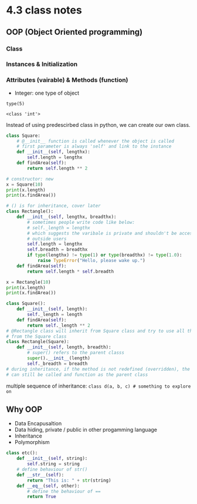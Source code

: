 # 4.3 class notes

## OOP (Object Oriented programming)

### Class

### Instances & Initialization

### Attributes (vairable) & Methods (function)

* Integer: one type of object

`type(5)`

`<class 'int'>`

Instead of using predescirbed class in python, we can create our own class.

```python
class Square:
    # @__init__ function is called whenever the object is called
    # first parameter is always 'self' and link to the instance
    def __init__(self, lengthx):
        self.length = lengthx
    def findArea(self):
        return self.length ** 2

# constructor: new
x = Square(10)
print(x.length)
print(x.findArea())
```

```python
# () is for inheritance, cover later
class Rectangle():
    def __init__(self, lengthx, breadthx):
        # sometimes people write code like below:
        # self._length = lengthx
        # which suggests the varibale is private and shouldn't be accessed by
        # outside users
        self.length = lengthx
        self.breadth = breadthx
        if type(lengthx) != type(1) or type(breadthx) != type(1.0):
            raise TypeError("Hello, please wake up.")
    def findArea(self):
        return self.length * self.breadth

x = Rectangle(10)
print(x.length)
print(x.findArea())
```

```python
class Square():
    def __init__(self, length):
        self._length = length
    def findArea(self):
        return self._length ** 2
# @Rectangle class will inherit from Square class and try to use all the codes
# from the Square class
class Rectangle(Square):
    def __init__(self, length, breadth):
        # super() refers to the parent classs
        super().__init__(length)
        self._breadth = breadth
# during inheritance, if the method is not redefined (overridden), the function
# can still be called and function as the parent class
```

multiple sequence of inheritance:
`class d(a, b, c) # something to explore on`

## Why OOP

* Data Encapusaltion
* Data hiding, private / public in other progamming language
* Inheritance
* Polymorphism

```python
class etc():
    def __init__(self, string):
        self.string = string
    # define behaviour of str()
    def __str__(self):
        return "This is: " + str(string)
    def __eq__(self, other):
        # define the behaviour of ==
        return True
```
